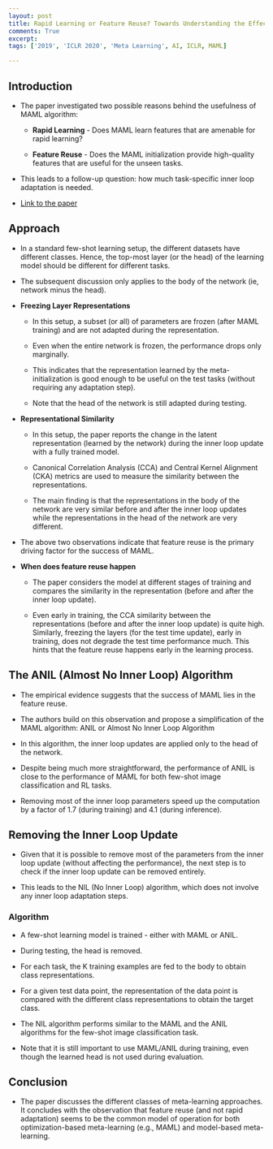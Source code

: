```yaml
---
layout: post
title: Rapid Learning or Feature Reuse? Towards Understanding the Effectiveness of MAML
comments: True
excerpt: 
tags: ['2019', 'ICLR 2020', 'Meta Learning', AI, ICLR, MAML]

---
```



## Introduction

* The paper investigated two possible reasons behind the usefulness of MAML algorithm:

    * **Rapid Learning** - Does MAML learn features that are amenable for rapid learning?

    * **Feature Reuse** - Does the MAML initialization provide high-quality features that are useful for the unseen tasks.

* This leads to a follow-up question: how much task-specific inner loop adaptation is needed.

* [Link to the paper](https://arxiv.org/abs/1909.09157)

## Approach

* In a standard few-shot learning setup, the different datasets have different classes. Hence, the top-most layer (or the head) of the learning model should be different for different tasks.

* The subsequent discussion only applies to the body of the network (ie, network minus the head).

* **Freezing Layer Representations**
    
    * In this setup, a subset (or all) of parameters are frozen (after MAML training) and are not adapted during the representation.

    * Even when the entire network is frozen, the performance drops only marginally.

    * This indicates that the representation learned by the meta-initialization is good enough to be useful on the test tasks (without requiring any adaptation step).

    * Note that the head of the network is still adapted during testing.

* **Representational Similarity**
    
    * In this setup, the paper reports the change in the latent representation (learned by the network) during the inner loop update with a fully trained model.

    * Canonical Correlation Analysis (CCA) and Central Kernel Alignment (CKA) metrics are used to measure the similarity between the representations.

    * The main finding is that the representations in the body of the network are very similar before and after the inner loop updates while the representations in the head of the network are very different.

* The above two observations indicate that feature reuse is the primary driving factor for the success of MAML.

* **When does feature reuse happen**

    * The paper considers the model at different stages of training and compares the similarity in the representation (before and after the inner loop update).

    * Even early in training, the CCA similarity between the representations (before and after the inner loop update) is quite high. Similarly, freezing the layers (for the test time update), early in training, does not degrade the test time performance much. This hints that the feature reuse happens early in the learning process.

## The ANIL (Almost No Inner Loop) Algorithm

* The empirical evidence suggests that the success of MAML lies in the feature reuse.

* The authors build on this observation and propose a simplification of the MAML algorithm: ANIL or Almost No Inner Loop Algorithm

* In this algorithm, the inner loop updates are applied only to the head of the network.

* Despite being much more straightforward, the performance of ANIL is close to the performance of MAML for both few-shot image classification and RL tasks.

* Removing most of the inner loop parameters speed up the computation by a factor of 1.7 (during training) and 4.1 (during inference).

## Removing the Inner Loop Update

* Given that it is possible to remove most of the parameters from the inner loop update (without affecting the performance), the next step is to check if the inner loop update can be removed entirely.

* This leads to the NIL (No Inner Loop) algorithm, which does not involve any inner loop adaptation steps.

### Algorithm
    
* A few-shot learning model is trained - either with MAML or ANIL.

*  During testing, the head is removed.

* For each task, the K training examples are fed to the body to obtain class representations.

* For a given test data point, the representation of the data point is compared with the different class representations to obtain the target class.

* The NIL algorithm performs similar to the MAML and the ANIL algorithms for the few-shot image classification task.

* Note that it is still important to use MAML/ANIL during training, even though the learned head is not used during evaluation.

## Conclusion

* The paper discusses the different classes of meta-learning approaches. It concludes with the observation that feature reuse (and not rapid adaptation) seems to be the common model of operation for both optimization-based meta-learning (e.g., MAML) and model-based meta-learning.